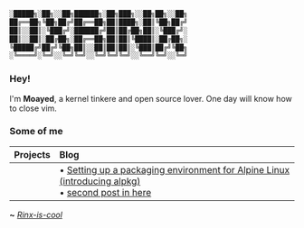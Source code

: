 ```asm                 
░█████╗░██╗░░██╗██████╗░██╗███╗░░██╗██╗░░██╗  
██╔══██╗╚██╗██╔╝██╔══██╗██║████╗░██║╚██╗██╔╝
██║░░██║░╚███╔╝░██████╔╝██║██╔██╗██║░╚███╔╝░   
██║░░██║░██╔██╗░██╔══██╗██║██║╚████║░██╔██╗░   
╚█████╔╝██╔╝╚██╗██║░░██║██║██║░╚███║██╔╝╚██╗
░╚════╝░╚═╝░░╚═╝╚═╝░░╚═╝╚═╝╚═╝░░╚══╝╚═╝░░╚═╝   
```
### Hey!

I'm **Moayed**, a kernel tinkere and open source lover. One day will know how to close vim.

### Some of me
|     **Projects**     |      **Blog**        |
| :-------------------- | :-------------------- |
| ``` ``` |<!-- blog starts -->• [Setting up a packaging environment for Alpine Linux (introducing alpkg)](https://0xrinx.is-cool.dev/first/)<br>• [second post in here](https://0xrinx.is-cool.dev/second/)<!-- blog ends --> 

**~** [_Rinx-is-cool_](https://0xRinx.is-cool.dev)
